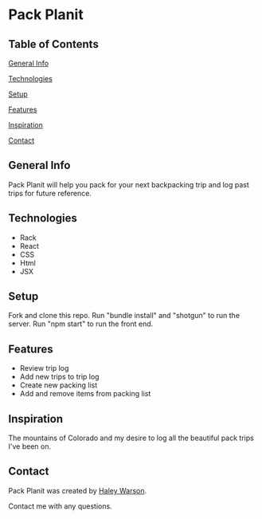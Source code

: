 # Pack Planit

## Table of Contents

[General Info](#general-info)

[Technologies](#technologies)

[Setup](#setup)

[Features](#features)

[Inspiration](#inspiration)

[Contact](#contact)

## General Info

Pack Planit will help you pack for your next backpacking trip and log past trips for future reference.

## Technologies

- Rack
- React
- CSS
- Html
- JSX

## Setup

Fork and clone this repo. Run "bundle install" and "shotgun" to run the server. Run "npm start" to run the front end.

## Features

- Review trip log
- Add new trips to trip log
- Create new packing list
- Add and remove items from packing list

## Inspiration

The mountains of Colorado and my desire to log all the beautiful pack trips I've been on.

## Contact

Pack Planit was created by [Haley Warson](https://www.linkedin.com/in/haleywarson/).

Contact me with any questions.
